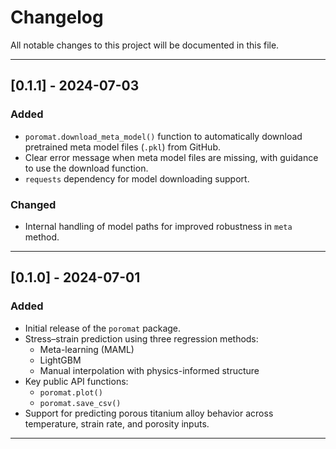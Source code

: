 # Changelog

All notable changes to this project will be documented in this file.

---

## [0.1.1] - 2024-07-03
### Added
- `poromat.download_meta_model()` function to automatically download pretrained meta model files (`.pkl`) from GitHub.
- Clear error message when meta model files are missing, with guidance to use the download function.
- `requests` dependency for model downloading support.

### Changed
- Internal handling of model paths for improved robustness in `meta` method.

---

## [0.1.0] - 2024-07-01
### Added
- Initial release of the `poromat` package.
- Stress–strain prediction using three regression methods:
  - Meta-learning (MAML)
  - LightGBM
  - Manual interpolation with physics-informed structure
- Key public API functions:
  - `poromat.plot()`
  - `poromat.save_csv()`
- Support for predicting porous titanium alloy behavior across temperature, strain rate, and porosity inputs.

---
